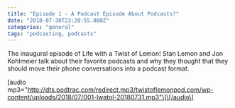 ```yaml
---
title: "Episode 1 - A Podcast Episode About Podcasts?"
date: "2018-07-30T23:20:55.000Z"
categories: "general"
tags: "podcasting, podcasts"
---
```


The inaugural episode of Life with a Twist of Lemon! Stan Lemon and Jon Kohlmeier talk about their favorite podcasts and why they thought that they should move their phone conversations into a podcast format.

\[audio mp3="http://dts.podtrac.com/redirect.mp3/twistoflemonpod.com/wp-content/uploads/2018/07/001-lwatol-20180731.mp3"\]\[/audio\]
